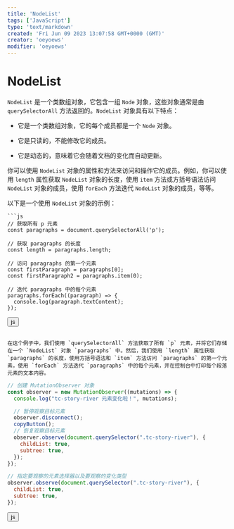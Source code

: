 ```yaml
---
title: 'NodeList'
tags: ['JavaScript']
type: 'text/markdown'
created: 'Fri Jun 09 2023 13:07:58 GMT+0000 (GMT)'
creator: 'oeyoews'
modifier: 'oeyoews'
---
```


# NodeList

`NodeList` 是一个类数组对象，它包含一组 `Node` 对象，这些对象通常是由 `querySelectorAll` 方法返回的。`NodeList` 对象具有以下特点：

* 它是一个类数组对象，它的每个成员都是一个 `Node` 对象。

* 它是只读的，不能修改它的成员。

* 它是动态的，意味着它会随着文档的变化而自动更新。

你可以使用 `NodeList` 对象的属性和方法来访问和操作它的成员。例如，你可以使用 `length` 属性获取 `NodeList` 对象的长度，使用 `item` 方法或方括号语法访问 `NodeList` 对象的成员，使用 `forEach` 方法迭代 `NodeList` 对象的成员，等等。

以下是一个使用 `NodeList` 对象的示例：

```
```js
// 获取所有 p 元素
const paragraphs = document.querySelectorAll('p');

// 获取 paragraphs 的长度
const length = paragraphs.length;

// 访问 paragraphs 的第一个元素
const firstParagraph = paragraphs[0];
const firstParagraph2 = paragraphs.item(0);

// 迭代 paragraphs 中的每个元素
paragraphs.forEach((paragraph) => {
  console.log(paragraph.textContent);
});
```

<button>js</button>
```

在这个例子中，我们使用 `querySelectorAll` 方法获取了所有 `p` 元素，并将它们存储在一个 `NodeList` 对象 `paragraphs` 中。然后，我们使用 `length` 属性获取 `paragraphs` 的长度，使用方括号语法和 `item` 方法访问 `paragraphs` 的第一个元素，使用 `forEach` 方法迭代 `paragraphs` 中的每个元素，并在控制台中打印每个段落元素的文本内容。

```
```js
// 创建 MutationObserver 对象
const observer = new MutationObserver((mutations) => {
  console.log("tc-story-river 元素变化啦！", mutations);

  // 暂停观察目标元素
  observer.disconnect();
  copyButton();
  // 恢复观察目标元素
  observer.observe(document.querySelector(".tc-story-river"), {
    childList: true,
    subtree: true,
  });
});

// 指定要观察的元素选择器以及要观察的变化类型
observer.observe(document.querySelector(".tc-story-river"), {
  childList: true,
  subtree: true,
});
```

<button>js</button>
```
